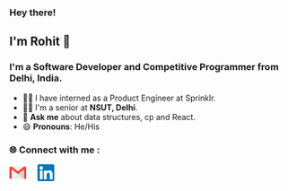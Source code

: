 ### Hey there!
##  I'm Rohit 👋
### I'm a Software Developer and Competitive Programmer from Delhi, India.

- 👨‍💻 I have interned as a Product Engineer at Sprinklr.
- 👨‍🎓 I'm a senior at **NSUT, Delhi**.
- 💬 **Ask me** about data structures, cp and React.
- 😄 **Pronouns**: He/His
### 🌐 Connect with me : 
 <a href="mailto:arrohit258@gmail.com"><img src="https://github.com/deut-erium/deut-erium/blob/master/assets/gmail.svg" width="30px" alt="mail"></a> &nbsp; &nbsp;
 <a href="https://www.linkedin.com/in/its-rohit-arora/" target="_blank"><img src="https://github.com/deut-erium/deut-erium/blob/master/assets/linkedin.svg" width="30px" alt="LinkedIn"></a> &nbsp; &nbsp;





<!--
**arrohit258/arrohit258** is a ✨ _special_ ✨ repository because its `README.md` (this file) appears on your GitHub profile.

Here are some ideas to get you started:

- 🔭 I’m currently working on ...
- 🌱 I’m currently learning ...
- 👯 I’m looking to collaborate on ...
- 🤔 I’m looking for help with ...
- 💬 Ask me about ...
- 📫 How to reach me: ...
- 😄 Pronouns: ...
- ⚡ Fun fact: ...
-->

